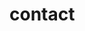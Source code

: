 # contact

<script>
$( document ).ready(function() {
$( ".button-contacts" ).click(function(e){
    e.preventDefault();
    console.log('testing');
    var email = $('input#ContactForm-email').val();

    console.log('email',email);

    if(email== '') {
$(this).parents('.custom_contact').find('.form__message.custom-error').show();
$(this).parents('.custom_contact').find('.form-status-list.caption-large.custom-error').show();
    }else{
    $('form#ContactForm').trigger('submit');
        console.log('aaaaaaa');
        
    }
    
   });
  });
</script>
